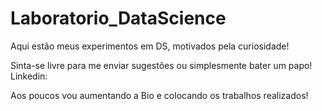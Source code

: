 # Laboratorio_DataScience
Aqui estão meus experimentos em DS, motivados pela curiosidade!

Sinta-se livre para me enviar sugestões ou simplesmente bater um papo!
Linkedin: 

Aos poucos vou aumentando a Bio e colocando os trabalhos realizados!
